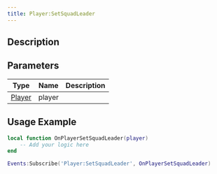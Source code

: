 ```yaml
---
title: Player:SetSquadLeader
---
```

## Description

## Parameters

| Type                                  | Name   | Description |
| ------------------------------------- | ------ | ----------- |
| [Player](/vext/ref/server/class/player) | player |             |

## Usage Example

``` lua
local function OnPlayerSetSquadLeader(player)
    -- Add your logic here
end

Events:Subscribe('Player:SetSquadLeader', OnPlayerSetSquadLeader)
```
